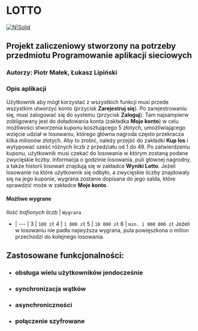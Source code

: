# LOTTO

[![N|Solid](https://gry.lotto.pl/etc/designs/interactive/ilottery/common/home/images/lottery-logo-w-bg.png)](https://nodesource.com/products/nsolid)

## Projekt zaliczeniowy stworzony na potrzeby przedmiotu Programowanie aplikacji sieciowych
### Autorzy: Piotr Małek, Łukasz Lipiński


### Opis aplikacji
Użytkownik aby mógł korzystać z wszystkich funkcji musi przede wszystkim utworzyć konto (przycisk **Zarejestruj się**). Po zarejestrowaniu się, musi zalogować się do systemu (przycisk **Zaloguj**). Tam najsampierw zobligowany jest do doładowania konta (zakładka **Moje konto**) w celu możliwości stworzenia kuponu kosztującego 5 złotych, umożliwiającego wzięcie udział w losowaniu, którego główna nagroda często przekracza kilka milionów złotych. Aby to zrobić, należy przejść do zakładki **Kup los** i wytypować sześć różnych liczb z przedziału od 1 do 49. Po zatwierdzeniu kuponu, użytkownik musi czekać do losowania w którym zostaną podane zwycięskie liczby. Informacja o godzinie losowania, puli głównej nagrodny, a także historii losowań znajdują się w zakładce **Wyniki Lotto**. Jeżeli losowanie na które użytkownik się odbyło, a zwycięskie liczby znajdowały się na jego kuponie, wygrana zostanie dopisana do jego salda, które sprawdzić może w zakładce **Moje konto**.
#### Możliwe wygrane
*Ilość trafionych liczb* | `Wygrana`
- | --- |
3 | `100 zł`
4 | `1 000 zł`
5 | `10 000 zł`
6 | `min. 1 000 000 zł`
Jeżeli w losowaniu nie padła najwyższa wygrana, pula powięszkona o milion przechodzi do kolejnego losowania.

## Zastosowane funkcjonalności:
- ### obsługa wielu użytkowników jendocześnie
- ### synchronizacja wątków
- ### asynchroniczności
- ### połączenie szyfrowane
